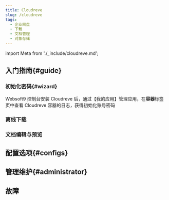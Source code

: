 ```yaml
---
title: Cloudreve
slug: /cloudreve
tags:
  - 企业网盘
  - 下载
  - 文档管理
  - 对象存储
---
```


import Meta from './_include/cloudreve.md';

<Meta name="meta" />

## 入门指南{#guide}

### 初始化密码{#wizard}

Websoft9 控制台安装 Cloudreve 后，通过【我的应用】管理应用，在**容器**标签页中查看 Cloudreve 容器的日志，获得初始化账号密码

### 离线下载

### 文档编辑与预览

## 配置选项{#configs}

## 管理维护{#administrator}

## 故障